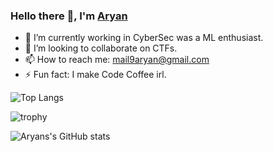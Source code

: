 ### Hello there 👋, I'm [Aryan](https://aa-ryan.github.io)


- 🌱 I’m currently working in CyberSec was a ML enthusiast.
- 👯 I’m looking to collaborate on CTFs.
- 📫 How to reach me: mail9aryan@gmail.com
- ⚡ Fun fact: I make Code Coffee irl.



![Top Langs](https://github-readme-stats.vercel.app/api/top-langs/?username=aa-ryan&layout=compact&langs_count=8&theme=onedark)

![trophy](https://github-profile-trophy.vercel.app/?username=aa-ryan&no-bg=true&theme=monokai&rank=SECRET,SSS,SS,S,AA,A,B)

![Aryans's GitHub stats](https://github-readme-stats.vercel.app/api?username=aa-ryan&count_private=true&include_all_commits=true&theme=dracula)


